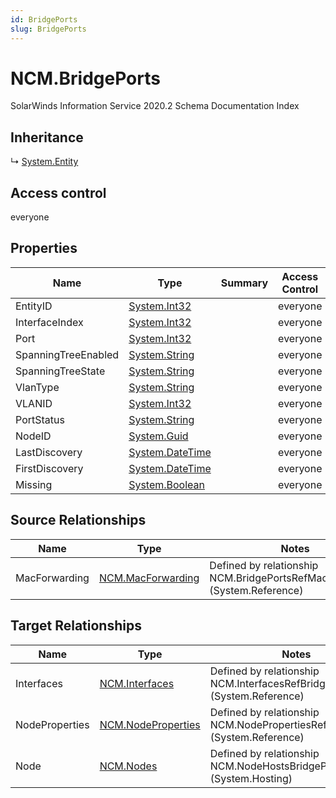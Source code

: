 ```yaml
---
id: BridgePorts
slug: BridgePorts
---
```


# NCM.BridgePorts

SolarWinds Information Service 2020.2 Schema Documentation Index

## Inheritance

↳ [System.Entity](./../System/Entity)

## Access control

everyone

## Properties

| Name | Type | Summary | Access Control |
| ------ | ------ | ------ | ------ |
| EntityID | [System.Int32](https://docs.microsoft.com/en-us/dotnet/api/system.int32) |  | everyone |
| InterfaceIndex | [System.Int32](https://docs.microsoft.com/en-us/dotnet/api/system.int32) |  | everyone |
| Port | [System.Int32](https://docs.microsoft.com/en-us/dotnet/api/system.int32) |  | everyone |
| SpanningTreeEnabled | [System.String](https://docs.microsoft.com/en-us/dotnet/api/system.string) |  | everyone |
| SpanningTreeState | [System.String](https://docs.microsoft.com/en-us/dotnet/api/system.string) |  | everyone |
| VlanType | [System.String](https://docs.microsoft.com/en-us/dotnet/api/system.string) |  | everyone |
| VLANID | [System.Int32](https://docs.microsoft.com/en-us/dotnet/api/system.int32) |  | everyone |
| PortStatus | [System.String](https://docs.microsoft.com/en-us/dotnet/api/system.string) |  | everyone |
| NodeID | [System.Guid](https://docs.microsoft.com/en-us/dotnet/api/system.guid) |  | everyone |
| LastDiscovery | [System.DateTime](https://docs.microsoft.com/en-us/dotnet/api/system.datetime) |  | everyone |
| FirstDiscovery | [System.DateTime](https://docs.microsoft.com/en-us/dotnet/api/system.datetime) |  | everyone |
| Missing | [System.Boolean](https://docs.microsoft.com/en-us/dotnet/api/system.boolean) |  | everyone |

## Source Relationships

| Name | Type | Notes |
| ------ | ------ | ------ |
| MacForwarding | [NCM.MacForwarding](./../NCM/MacForwarding) | Defined by relationship NCM.BridgePortsRefMacForwarding (System.Reference) |

## Target Relationships

| Name | Type | Notes |
| ------ | ------ | ------ |
| Interfaces | [NCM.Interfaces](./../NCM/Interfaces) | Defined by relationship NCM.InterfacesRefBridgePorts (System.Reference) |
| NodeProperties | [NCM.NodeProperties](./../NCM/NodeProperties) | Defined by relationship NCM.NodePropertiesRefBridgePorts (System.Reference) |
| Node | [NCM.Nodes](./../NCM/Nodes) | Defined by relationship NCM.NodeHostsBridgePorts (System.Hosting) |

